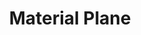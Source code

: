 ---
banner: /static/Material Plane.png
date created: Monday, December 11th 2023, 5:52:36 pm
date modified: Monday, December 18th 2023, 1:06:39 pm
eleventyNavigation:
  key: Material Plane
  parent: Worldbuilding
herocolor0: 214
herocolor1: 207
herocolor2: 180
layout: base.njk
parentpath: "src/garden\\\U0001F310Worldbuilding/Worldbuilding.md"
path: /garden%5C%F0%9F%8C%90Worldbuilding%5CMaterial%20Plane/
plane: Material Plane
title: Material Plane
---